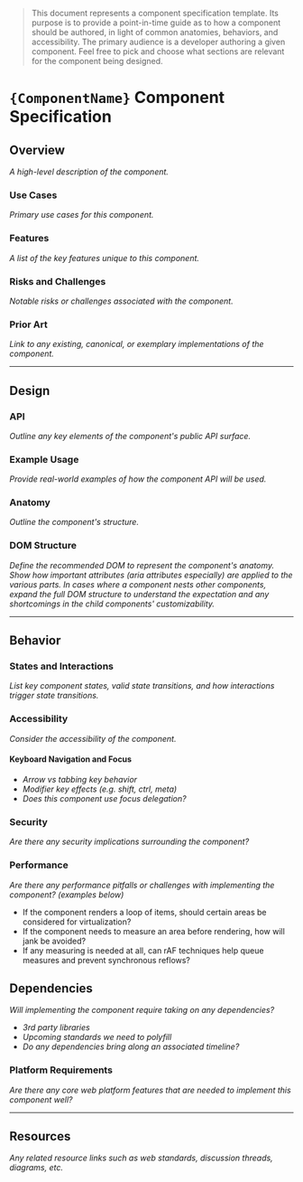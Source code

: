 > This document represents a component specification template. Its purpose
> is to provide a point-in-time guide as to how a component should be
> authored, in light of common anatomies, behaviors, and accessibility.
> The primary audience is a developer authoring a given component. Feel free to
> pick and choose what sections are relevant for the component being designed.

# `{ComponentName}` Component Specification

## Overview

_A high-level description of the component._

### Use Cases

_Primary use cases for this component._

### Features

_A list of the key features unique to this component._

### Risks and Challenges

_Notable risks or challenges associated with the component._

### Prior Art

_Link to any existing, canonical, or exemplary implementations of the component._

---

## Design

### API

_Outline any key elements of the component's public API surface._

### Example Usage

_Provide real-world examples of how the component API will be used._

### Anatomy

_Outline the component's structure._

### DOM Structure

_Define the recommended DOM to represent the component's anatomy. Show how important attributes (aria attributes especially) are applied to the various parts. In cases where a component nests other components, expand the full DOM structure to understand the expectation and any shortcomings in the child components' customizability._

---

## Behavior

### States and Interactions

_List key component states, valid state transitions, and how interactions trigger state transitions._

### Accessibility

_Consider the accessibility of the component._

#### Keyboard Navigation and Focus

- _Arrow vs tabbing key behavior_
- _Modifier key effects (e.g. shift, ctrl, meta)_
- _Does this component use focus delegation?_

### Security

_Are there any security implications surrounding the component?_

### Performance

_Are there any performance pitfalls or challenges with implementing the component? (examples below)_

- If the component renders a loop of items, should certain areas be considered for virtualization?
- If the component needs to measure an area before rendering, how will jank be avoided?
- If any measuring is needed at all, can rAF techniques help queue measures and prevent synchronous reflows?

## Dependencies

_Will implementing the component require taking on any dependencies?_

- _3rd party libraries_
- _Upcoming standards we need to polyfill_
- _Do any dependencies bring along an associated timeline?_

### Platform Requirements

_Are there any core web platform features that are needed to implement this component well?_

---

## Resources

_Any related resource links such as web standards, discussion threads, diagrams, etc._
